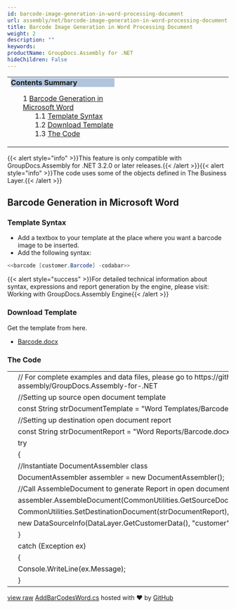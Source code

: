 ```yaml
---
id: barcode-image-generation-in-word-processing-document
url: assembly/net/barcode-image-generation-in-word-processing-document
title: Barcode Image Generation in Word Processing Document
weight: 2
description: ""
keywords: 
productName: GroupDocs.Assembly for .NET
hideChildren: False
---
```

<table class="sectionMacro" border="0" cellpadding="5" cellspacing="0" width="100%"><tbody><tr><td valign="top" width="50%"><div class="panel" style="border-top-width: 1px; border-right-width: 1px; border-bottom-width: 1px; border-left-width: 1px;"><div class="panelHeader" style="border-bottom-width: 1px; background-color: rgb(176, 196, 222);"><b>Contents Summary</b></div><div class="panelContent"><style type="text/css">div.rbtoc1593026666878 { padding-top: 0px; padding-right: 0px; padding-bottom: 0px; padding-left: 0px; }div.rbtoc1593026666878 ul { list-style-type: none; list-style-image: none; margin-left: 0px; }div.rbtoc1593026666878 li { margin-left: 0px; padding-left: 0px; }</style><div class="toc rbtoc1593026666878"><ul class="toc-indentation"><li><span class="TOCOutline">1</span> <a href="#BarcodeImageGenerationinWordProcessingDocument-BarcodeGenerationinMicrosoftWord">Barcode Generation in Microsoft Word</a><ul class="toc-indentation"><li><span class="TOCOutline">1.1</span> <a href="#BarcodeImageGenerationinWordProcessingDocument-TemplateSyntax">Template Syntax</a></li><li><span class="TOCOutline">1.2</span> <a href="#BarcodeImageGenerationinWordProcessingDocument-DownloadTemplate">Download Template</a></li><li><span class="TOCOutline">1.3</span> <a href="#BarcodeImageGenerationinWordProcessingDocument-TheCode">The Code</a></li></ul></li></ul></div></div></div></td><td valign="top">&nbsp;</td></tr></tbody></table>

{{< alert style="info" >}}This feature is only compatible with GroupDocs.Assembly for .NET 3.2.0 or later releases.{{< /alert >}}{{< alert style="info" >}}The code uses some of the objects defined in The Business Layer.{{< /alert >}}

## Barcode Generation in Microsoft Word

### Template Syntax

*   Add a textbox to your template at the place where you want a barcode image to be inserted.
*   Add the following syntax:

```csharp
<<barcode [customer.Barcode] -codabar>>
```

{{< alert style="success" >}}For detailed technical information about syntax, expressions and report generation by the engine, please visit: Working with GroupDocs.Assembly Engine{{< /alert >}}

### Download Template

Get the template from here.

*   [Barcode.docx](https://github.com/groupdocs-assembly/GroupDocs.Assembly-for-.NET/blob/master/Examples/Data/Source/Word%20Templates/Barcode.docx?raw=true)

### The Code

<table class="highlight tab-size js-file-line-container" data-tab-size="8" data-paste-markdown-skip=""><tbody><tr><td id="file-addbarcodesword-cs-L1" class="blob-num js-line-number" data-line-number="1"></td><td id="file-addbarcodesword-cs-LC1" class="blob-code blob-code-inner js-file-line"><span class="pl-c"><span class="pl-c">//</span> For complete examples and data files, please go to https://github.com/groupdocs-assembly/GroupDocs.Assembly-for-.NET</span></td></tr><tr><td id="file-addbarcodesword-cs-L2" class="blob-num js-line-number" data-line-number="2"></td><td id="file-addbarcodesword-cs-LC2" class="blob-code blob-code-inner js-file-line"><span class="pl-c"><span class="pl-c">//</span>Setting up source open document template</span></td></tr><tr><td id="file-addbarcodesword-cs-L3" class="blob-num js-line-number" data-line-number="3"></td><td id="file-addbarcodesword-cs-LC3" class="blob-code blob-code-inner js-file-line"><span class="pl-k">const</span> <span class="pl-en">String</span> <span class="pl-smi">strDocumentTemplate</span> <span class="pl-k">=</span> <span class="pl-s"><span class="pl-pds">"</span>Word Templates/Barcode.docx<span class="pl-pds">"</span></span>;</td></tr><tr><td id="file-addbarcodesword-cs-L4" class="blob-num js-line-number" data-line-number="4"></td><td id="file-addbarcodesword-cs-LC4" class="blob-code blob-code-inner js-file-line"><span class="pl-c"><span class="pl-c">//</span>Setting up destination open document report</span></td></tr><tr><td id="file-addbarcodesword-cs-L5" class="blob-num js-line-number" data-line-number="5"></td><td id="file-addbarcodesword-cs-LC5" class="blob-code blob-code-inner js-file-line"><span class="pl-k">const</span> <span class="pl-en">String</span> <span class="pl-smi">strDocumentReport</span> <span class="pl-k">=</span> <span class="pl-s"><span class="pl-pds">"</span>Word Reports/Barcode.docx<span class="pl-pds">"</span></span>;</td></tr><tr><td id="file-addbarcodesword-cs-L6" class="blob-num js-line-number" data-line-number="6"></td><td id="file-addbarcodesword-cs-LC6" class="blob-code blob-code-inner js-file-line"><span class="pl-k">try</span></td></tr><tr><td id="file-addbarcodesword-cs-L7" class="blob-num js-line-number" data-line-number="7"></td><td id="file-addbarcodesword-cs-LC7" class="blob-code blob-code-inner js-file-line">{</td></tr><tr><td id="file-addbarcodesword-cs-L8" class="blob-num js-line-number" data-line-number="8"></td><td id="file-addbarcodesword-cs-LC8" class="blob-code blob-code-inner js-file-line"><span class="pl-c"><span class="pl-c">//</span>Instantiate DocumentAssembler class</span></td></tr><tr><td id="file-addbarcodesword-cs-L9" class="blob-num js-line-number" data-line-number="9"></td><td id="file-addbarcodesword-cs-LC9" class="blob-code blob-code-inner js-file-line"><span class="pl-en">DocumentAssembler</span> <span class="pl-smi">assembler</span> <span class="pl-k">=</span> <span class="pl-k">new</span> <span class="pl-en">DocumentAssembler</span>();</td></tr><tr><td id="file-addbarcodesword-cs-L10" class="blob-num js-line-number" data-line-number="10"></td><td id="file-addbarcodesword-cs-LC10" class="blob-code blob-code-inner js-file-line"><span class="pl-c"><span class="pl-c">//</span>Call AssembleDocument to generate Report in open document format</span></td></tr><tr><td id="file-addbarcodesword-cs-L11" class="blob-num js-line-number" data-line-number="11"></td><td id="file-addbarcodesword-cs-LC11" class="blob-code blob-code-inner js-file-line"><span class="pl-smi">assembler</span>.<span class="pl-en">AssembleDocument</span>(<span class="pl-smi">CommonUtilities</span>.<span class="pl-en">GetSourceDocument</span>(<span class="pl-smi">strDocumentTemplate</span>),</td></tr><tr><td id="file-addbarcodesword-cs-L12" class="blob-num js-line-number" data-line-number="12"></td><td id="file-addbarcodesword-cs-LC12" class="blob-code blob-code-inner js-file-line"><span class="pl-smi">CommonUtilities</span>.<span class="pl-en">SetDestinationDocument</span>(<span class="pl-smi">strDocumentReport</span>),</td></tr><tr><td id="file-addbarcodesword-cs-L13" class="blob-num js-line-number" data-line-number="13"></td><td id="file-addbarcodesword-cs-LC13" class="blob-code blob-code-inner js-file-line"><span class="pl-k">new</span> <span class="pl-en">DataSourceInfo</span>(<span class="pl-smi">DataLayer</span>.<span class="pl-en">GetCustomerData</span>(), <span class="pl-s"><span class="pl-pds">"</span>customer<span class="pl-pds">"</span></span>));</td></tr><tr><td id="file-addbarcodesword-cs-L14" class="blob-num js-line-number" data-line-number="14"></td><td id="file-addbarcodesword-cs-LC14" class="blob-code blob-code-inner js-file-line">}</td></tr><tr><td id="file-addbarcodesword-cs-L15" class="blob-num js-line-number" data-line-number="15"></td><td id="file-addbarcodesword-cs-LC15" class="blob-code blob-code-inner js-file-line"><span class="pl-k">catch</span> (<span class="pl-en">Exception</span> <span class="pl-smi">ex</span>)</td></tr><tr><td id="file-addbarcodesword-cs-L16" class="blob-num js-line-number" data-line-number="16"></td><td id="file-addbarcodesword-cs-LC16" class="blob-code blob-code-inner js-file-line">{</td></tr><tr><td id="file-addbarcodesword-cs-L17" class="blob-num js-line-number" data-line-number="17"></td><td id="file-addbarcodesword-cs-LC17" class="blob-code blob-code-inner js-file-line"><span class="pl-smi">Console</span>.<span class="pl-en">WriteLine</span>(<span class="pl-smi">ex</span>.<span class="pl-smi">Message</span>);</td></tr><tr><td id="file-addbarcodesword-cs-L18" class="blob-num js-line-number" data-line-number="18"></td><td id="file-addbarcodesword-cs-LC18" class="blob-code blob-code-inner js-file-line">}</td></tr></tbody></table>

[view raw](https://gist.github.com/GroupDocsGists/0d42e27e26b1798117e9885319c8676b/raw/b750a2b07c68b0fe14e38fcb8bda15c33db1b801/AddBarCodesWord.cs) [AddBarCodesWord.cs](https://gist.github.com/GroupDocsGists/0d42e27e26b1798117e9885319c8676b#file-addbarcodesword-cs) hosted with ❤ by [GitHub](https://github.com)
